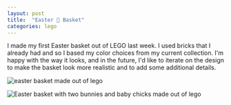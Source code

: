 ```yaml
---
layout: post
title:  "Easter 🐰 Basket"
categories: lego 
---
```


I made my first Easter basket out of LEGO last week. I used bricks that I already had and so I based my color choices from my current collection. I'm happy with the way it looks, and in the future, I'd like to iterate on the design to make the basket look more realistic and to add some additional details.

![easter basket made out of lego](/tanyaselvog.github.io/assets/easter.jpeg)

![Easter basket with two bunnies and baby chicks made out of lego](/tanyaselvog.github.io/assets/easter2.jpeg)
